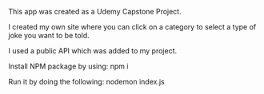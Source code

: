 This app was created as a Udemy Capstone Project. 

I created my own site where you can click on a category to select a type of joke you want to be told.

I used a public API which was added to my project.

Install NPM package by using: 
npm i

Run it by doing the following: nodemon index.js
